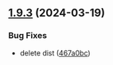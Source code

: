 ## [1.9.3](https://github.com/ExpediaGroup/spec-transformer/compare/v1.9.2...v1.9.3) (2024-03-19)


### Bug Fixes

* delete dist ([467a0bc](https://github.com/ExpediaGroup/spec-transformer/commit/467a0bceb0458a6c4e30e2f184c8cf653873c3c7))
